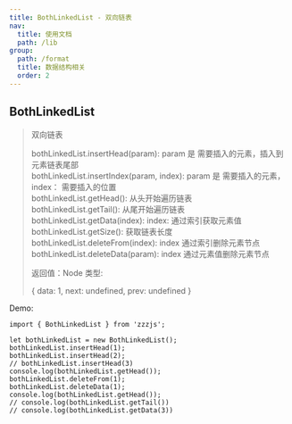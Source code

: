 ```yaml
---
title: BothLinkedList - 双向链表
nav:
  title: 使用文档
  path: /lib
group:
  path: /format
  title: 数据结构相关
  order: 2
---
```


## BothLinkedList

> 双向链表
>
> bothLinkedList.insertHead(param): param 是 需要插入的元素，插入到元素链表尾部 <br> bothLinkedList.insertIndex(param, index): param 是 需要插入的元素，index： 需要插入的位置 <br> bothLinkedList.getHead(): 从头开始遍历链表 <br> bothLinkedList.getTail(): 从尾开始遍历链表 <br> bothLinkedList.getData(index): index: 通过索引获取元素值 <br> bothLinkedList.getSize(): 获取链表长度 <br> bothLinkedList.deleteFrom(index): index 通过索引删除元素节点 <br> bothLinkedList.deleteData(param): index 通过元素值删除元素节点 <br>
>
> 返回值：Node 类型:
>
> { data: 1, next: undefined, prev: undefined }

Demo:

```tsx | pure
import { BothLinkedList } from 'zzzjs';

let bothLinkedList = new BothLinkedList();
bothLinkedList.insertHead(1);
bothLinkedList.insertHead(2);
// bothLinkedList.insertHead(3)
console.log(bothLinkedList.getHead());
bothLinkedList.deleteFrom(1);
bothLinkedList.deleteData(1);
console.log(bothLinkedList.getHead());
// console.log(bothLinkedList.getTail())
// console.log(bothLinkedList.getData(3))
```
